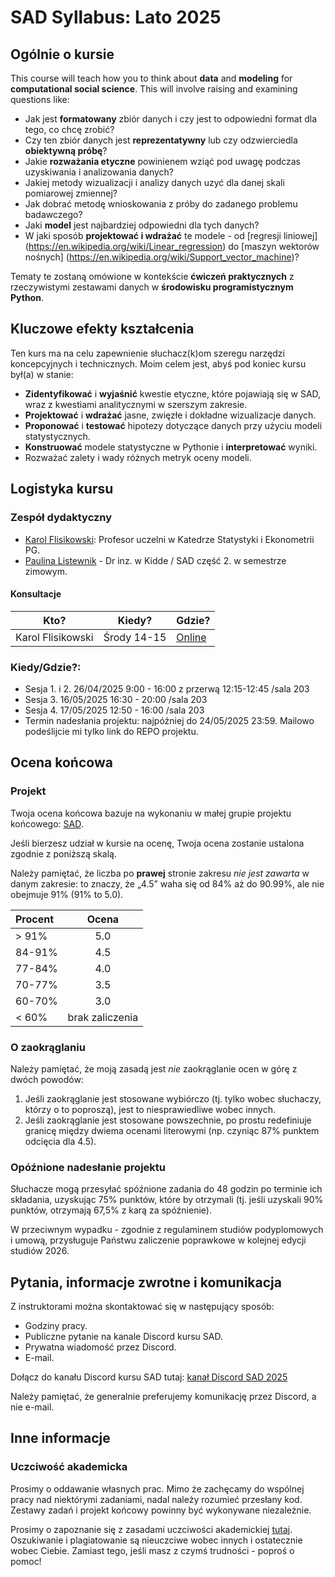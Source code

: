 # SAD Syllabus: Lato 2025

## Ogólnie o kursie

This course will teach how you to think about **data** and **modeling** for **computational social science**. This will involve raising and examining questions like:

- Jak jest **formatowany** zbiór danych i czy jest to odpowiedni format dla tego, co chcę zrobić? 
- Czy ten zbiór danych jest **reprezentatywny** lub czy odzwierciedla **obiektywną próbę**? 
- Jakie **rozważania etyczne** powinienem wziąć pod uwagę podczas uzyskiwania i analizowania danych? 
- Jakiej metody wizualizacji i analizy danych uzyć dla danej skali pomiarowej zmiennej?
- Jak dobrać metodę wnioskowania z próby do zadanego problemu badawczego?
- Jaki **model** jest najbardziej odpowiedni dla tych danych? 
- W jaki sposób **projektować i wdrażać** te modele - od [regresji liniowej] (https://en.wikipedia.org/wiki/Linear_regression) do [maszyn wektorów nośnych] (https://en.wikipedia.org/wiki/Support_vector_machine)? 

Tematy te zostaną omówione w kontekście **ćwiczeń praktycznych** z rzeczywistymi zestawami danych w **środowisku programistycznym Python**.

## Kluczowe efekty kształcenia

Ten kurs ma na celu zapewnienie słuchacz(k)om szeregu narzędzi koncepcyjnych i technicznych. 
Moim celem jest, abyś pod koniec kursu był(a) w stanie:

- **Zidentyfikować** i **wyjaśnić** kwestie etyczne, które pojawiają się w SAD, wraz z kwestiami analitycznymi w szerszym zakresie.  
- **Projektować** i **wdrażać** jasne, zwięzłe i dokładne wizualizacje danych.  
- **Proponować** i **testować** hipotezy dotyczące danych przy użyciu modeli statystycznych.  
- **Konstruować** modele statystyczne w Pythonie i **interpretować** wyniki. 
- Rozważać zalety i wady różnych metryk oceny modeli.  

## Logistyka kursu 

### Zespół dydaktyczny

- [Karol Flisikowski](https://pg.edu.pl/p/karol-flisikowski-20826): Profesor uczelni w Katedrze Statystyki i Ekonometrii PG.
- [Paulina Listewnik](https://pl.linkedin.com/in/paulina-listewnik-phd-b9a62a137) - Dr inz. w Kidde / SAD część 2. w semestrze zimowym.

#### Konsultacje

| Kto? | Kiedy? | Gdzie? |
| ---- | ----- | ------ |
| Karol Flisikowski | Środy 14-15 | [Online](https://calendly.com/flisik/konsultacje-office-hours) |


### Kiedy/Gdzie?:

- Sesja 1. i 2. 26/04/2025 9:00 - 16:00 z przerwą 12:15-12:45 /sala 203
- Sesja 3. 16/05/2025 16:30 - 20:00 /sala 203
- Sesja 4. 17/05/2025 12:50 - 16:00 /sala 203
- Termin nadesłania projektu: najpóźniej do 24/05/2025 23:59. Mailowo podeślijcie mi tylko link do REPO projektu.

## Ocena końcowa

### Projekt

Twoja ocena końcowa bazuje na wykonaniu w małej grupie projektu końcowego: [SAD](final.md).

Jeśli bierzesz udział w kursie na ocenę, Twoja ocena zostanie ustalona zgodnie z poniższą skalą. 

Należy pamiętać, że liczba po **prawej** stronie zakresu *nie jest zawarta* w danym zakresie: to znaczy, że „4.5” waha się od 84% aż do 90.99%, ale nie obejmuje 91% (91% to 5.0).

| <span>Procent</span> | <span>Ocena</span> |
| :---------- | :----------: |
> 91%     | 5.0
84-91%    | 4.5
77-84%    | 4.0
70-77%    | 3.5
60-70%    | 3.0
< 60%     | brak zaliczenia

### O zaokrąglaniu 

Należy pamiętać, że moją zasadą jest *nie* zaokrąglanie ocen w górę z dwóch powodów:

1. Jeśli zaokrąglanie jest stosowane wybiórczo (tj. tylko wobec słuchaczy, którzy o to poproszą), jest to niesprawiedliwe wobec innych.  
2. Jeśli zaokrąglanie jest stosowane powszechnie, po prostu redefiniuje granicę między dwiema ocenami literowymi (np. czyniąc 87% punktem odcięcia dla 4.5).

### Opóźnione nadesłanie projektu

Słuchacze mogą przesyłać spóźnione zadania do 48 godzin po terminie ich składania, uzyskując 75% punktów, które by otrzymali (tj. jeśli uzyskali 90% punktów, otrzymają 67,5% z karą za spóźnienie).

W przeciwnym wypadku - zgodnie z regulaminem studiów podyplomowych i umową, przysługuje Państwu zaliczenie poprawkowe w kolejnej edycji studiów 2026.

## Pytania, informacje zwrotne i komunikacja

Z instruktorami można skontaktować się w następujący sposób:

- Godziny pracy.  
- Publiczne pytanie na kanale Discord kursu SAD.  
- Prywatna wiadomość przez Discord.  
- E-mail. 

Dołącz do kanału Discord kursu SAD tutaj: [kanał Discord SAD 2025](https://discord.gg/s73RHudt)

Należy pamiętać, że generalnie preferujemy komunikację przez Discord, a nie e-mail. 

## Inne informacje

### Uczciwość akademicka

Prosimy o oddawanie własnych prac. Mimo że zachęcamy do wspólnej pracy nad niektórymi zadaniami, nadal należy rozumieć przesłany kod. Zestawy zadań i projekt końcowy powinny być wykonywane niezależnie.

Prosimy o zapoznanie się z zasadami uczciwości akademickiej [tutaj](https://cdn.files.pg.edu.pl/chem/Studenci/Dokumenty/Dla%20dyplomantów/PO%2029-2024%20-%20wytyczne%20dot.%20narzędzi%20GenAl.pdf?X-Amz-Content-Sha256=UNSIGNED-PAYLOAD&X-Amz-Algorithm=AWS4-HMAC-SHA256&X-Amz-Credential=mediamgr%2F20250320%2Fus-east-1%2Fs3%2Faws4_request&X-Amz-Date=20250320T133048Z&X-Amz-SignedHeaders=host&X-Amz-Expires=1200&X-Amz-Signature=e3400f2a33247b1f62ad6c3cace31f890c0818a47a8e7a671844cbb2181fb251). Oszukiwanie i plagiatowanie są nieuczciwe wobec innych i ostatecznie wobec Ciebie. Zamiast tego, jeśli masz z czymś trudności - poproś o pomoc! 